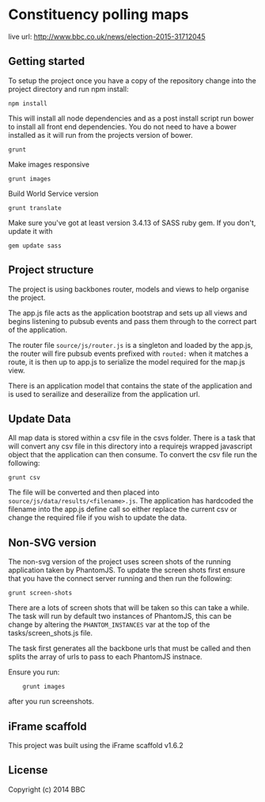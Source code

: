 # Constituency polling maps

live url: http://www.bbc.co.uk/news/election-2015-31712045

## Getting started

To setup the project once you have a copy of the repository change into the project directory and run npm install:

```
npm install
```

This will install all node dependencies and as a post install script run bower to install all front end dependencies.
You do not need to have a bower installed as it will run from the projects version of bower.

```
grunt
```

Make images responsive

```
grunt images
```

Build World Service version

```
grunt translate
```

Make sure you've got at least version 3.4.13 of SASS ruby gem. If you don't, update it with

```
gem update sass
```


## Project structure

The project is using backbones router, models and views to help organise the project.

The app.js file acts as the application bootstrap and sets up all views and begins listening to pubsub events and pass them through to the correct part of the application.

The router file ```source/js/router.js``` is a singleton and loaded by the app.js, the router will fire pubsub events prefixed with ```routed:``` when it matches a route, it is then up to app.js to serialize the model required for the map.js view.

There is an application model that contains the state of the application and is used to serailize and deserailize from the application url.


## Update Data

All map data is stored within a csv file in the csvs folder. There is a task that will convert any csv file in this directory into a requirejs wrapped javascript object that the application can then consume. To convert the csv file run the following:

```
grunt csv
```

The file will be converted and then placed into ```source/js/data/results/<filename>.js```. The application has hardcoded the filename into the app.js define call so either replace the current csv or change the required file if you wish to update the data.


## Non-SVG version

The non-svg version of the project uses screen shots of the running application taken by PhantomJS.
To update the screen shots first ensure that you have the connect server running and then run the following:

```
grunt screen-shots
```

There are a lots of screen shots that will be taken so this can take a while. The task will run by default two instances of PhantomJS, this can be change by altering the ```PHANTOM_INSTANCES``` var at the top of the tasks/screen_shots.js file.

The task first generates all the backbone urls that must be called and then splits the array of urls to pass to each PhantomJS instnace.

Ensure you run:

```
	grunt images
```

after you run screenshots.


## iFrame scaffold

This project was built using the iFrame scaffold v1.6.2

## License
Copyright (c) 2014 BBC
